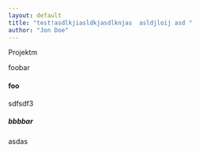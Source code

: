 ```yaml
---
layout: default
title: "test!asdlkjiasldkjasdlknjas  asldjloij asd "
author: "Jon Doe"
---
```

Projektm

foobar

#### foo
sdfsdf3

##### bbbbar
asdas
